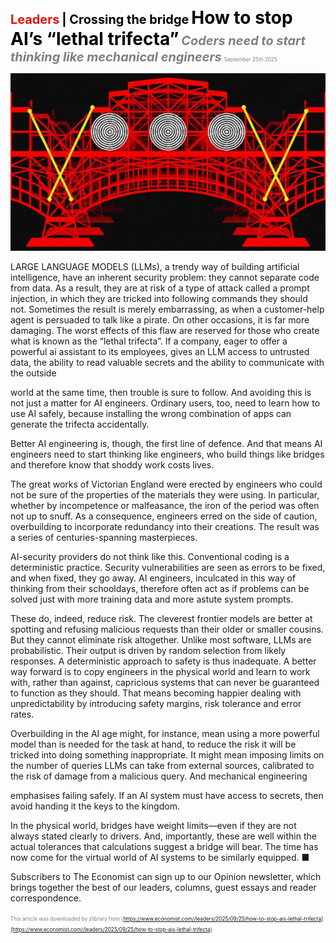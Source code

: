 <span style="color:#E3120B; font-size:14.9pt; font-weight:bold;">Leaders</span> <span style="color:#000000; font-size:14.9pt; font-weight:bold;">| Crossing the bridge</span>
<span style="color:#000000; font-size:21.0pt; font-weight:bold;">How to stop AI’s “lethal trifecta”</span>
<span style="color:#808080; font-size:14.9pt; font-weight:bold; font-style:italic;">Coders need to start thinking like mechanical engineers</span>
<span style="color:#808080; font-size:6.2pt;">September 25th 2025</span>

![](../images/008_How_to_stop_AIs_lethal_trifecta/p0032_img01.jpeg)

LARGE LANGUAGE MODELS (LLMs), a trendy way of building artificial intelligence, have an inherent security problem: they cannot separate code from data. As a result, they are at risk of a type of attack called a prompt injection, in which they are tricked into following commands they should not. Sometimes the result is merely embarrassing, as when a customer-help agent is persuaded to talk like a pirate. On other occasions, it is far more damaging. The worst effects of this flaw are reserved for those who create what is known as the “lethal trifecta”. If a company, eager to offer a powerful ai assistant to its employees, gives an LLM access to untrusted data, the ability to read valuable secrets and the ability to communicate with the outside

world at the same time, then trouble is sure to follow. And avoiding this is not just a matter for AI engineers. Ordinary users, too, need to learn how to use AI safely, because installing the wrong combination of apps can generate the trifecta accidentally.

Better AI engineering is, though, the first line of defence. And that means AI engineers need to start thinking like engineers, who build things like bridges and therefore know that shoddy work costs lives.

The great works of Victorian England were erected by engineers who could not be sure of the properties of the materials they were using. In particular, whether by incompetence or malfeasance, the iron of the period was often not up to snuff. As a consequence, engineers erred on the side of caution, overbuilding to incorporate redundancy into their creations. The result was a series of centuries-spanning masterpieces.

AI-security providers do not think like this. Conventional coding is a deterministic practice. Security vulnerabilities are seen as errors to be fixed, and when fixed, they go away. AI engineers, inculcated in this way of thinking from their schooldays, therefore often act as if problems can be solved just with more training data and more astute system prompts.

These do, indeed, reduce risk. The cleverest frontier models are better at spotting and refusing malicious requests than their older or smaller cousins. But they cannot eliminate risk altogether. Unlike most software, LLMs are probabilistic. Their output is driven by random selection from likely responses. A deterministic approach to safety is thus inadequate. A better way forward is to copy engineers in the physical world and learn to work with, rather than against, capricious systems that can never be guaranteed to function as they should. That means becoming happier dealing with unpredictability by introducing safety margins, risk tolerance and error rates.

Overbuilding in the AI age might, for instance, mean using a more powerful model than is needed for the task at hand, to reduce the risk it will be tricked into doing something inappropriate. It might mean imposing limits on the number of queries LLMs can take from external sources, calibrated to the risk of damage from a malicious query. And mechanical engineering

emphasises failing safely. If an AI system must have access to secrets, then avoid handing it the keys to the kingdom.

In the physical world, bridges have weight limits—even if they are not always stated clearly to drivers. And, importantly, these are well within the actual tolerances that calculations suggest a bridge will bear. The time has now come for the virtual world of AI systems to be similarly equipped. ■

Subscribers to The Economist can sign up to our Opinion newsletter, which brings together the best of our leaders, columns, guest essays and reader correspondence.

<span style="color:#808080; font-size:6.2pt;">This article was downloaded by zlibrary from [https://www.economist.com//leaders/2025/09/25/how-to-stop-ais-lethal-trifecta](https://www.economist.com//leaders/2025/09/25/how-to-stop-ais-lethal-trifecta)</span>